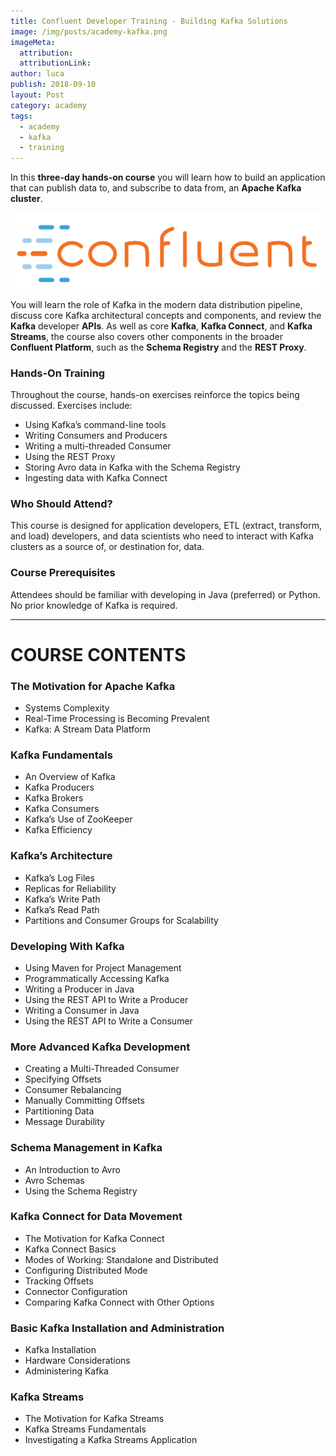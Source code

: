 ```yaml
---
title: Confluent Developer Training - Building Kafka Solutions
image: /img/posts/academy-kafka.png
imageMeta:
  attribution:
  attributionLink:
author: luca
publish: 2018-09-10
layout: Post
category: academy
tags:
  - academy
  - kafka
  - training
---
```


In this **three-day hands-on course** you will learn how to build an application that can publish data to, and subscribe to data from, an **Apache Kafka cluster**. <!-- more -->

![/img/confluent_logo.png](/img/confluent_logo.png)

You will learn the role of Kafka in the modern data distribution pipeline, discuss core Kafka architectural concepts and components, and review the **Kafka** developer **APIs**. As well as core **Kafka**, **Kafka Connect**, and **Kafka Streams**, the course also covers other components in the broader **Confluent Platform**, such as the **Schema Registry** and the **REST Proxy**.

### Hands-On Training
Throughout the course, hands-on exercises reinforce the topics being discussed. Exercises include: 

* Using Kafka’s command-line tools
* Writing Consumers and Producers
* Writing a multi-threaded Consumer
* Using the REST Proxy
* Storing Avro data in Kafka with the Schema Registry
* Ingesting data with Kafka Connect

### Who Should Attend?
This course is designed for application developers, ETL (extract, transform, and load) developers, and data scientists who need to interact with Kafka clusters as a source of, or destination for, data.

### Course Prerequisites
Attendees should be familiar with developing in Java (preferred)
or Python. No prior knowledge of Kafka is required.

---

# COURSE CONTENTS

### The Motivation for Apache Kafka 
* Systems Complexity
* Real-Time Processing is Becoming Prevalent
* Kafka: A Stream Data Platform

### Kafka Fundamentals 
* An Overview of Kafka
* Kafka Producers
* Kafka Brokers
* Kafka Consumers
* Kafka’s Use of ZooKeeper
* Kafka Efficiency

### Kafka’s Architecture 
* Kafka’s Log Files
* Replicas for Reliability
* Kafka’s Write Path
* Kafka’s Read Path
* Partitions and Consumer Groups for Scalability

### Developing With Kafka 
* Using Maven for Project Management
* Programmatically Accessing Kafka
* Writing a Producer in Java
* Using the REST API to Write a Producer
* Writing a Consumer in Java
* Using the REST API to Write a Consumer

### More Advanced Kafka Development 
* Creating a Multi-Threaded Consumer
* Specifying Offsets
* Consumer Rebalancing
* Manually Committing Offsets
* Partitioning Data
* Message Durability

### Schema Management in Kafka 
* An Introduction to Avro
* Avro Schemas
* Using the Schema Registry

### Kafka Connect for Data Movement 
* The Motivation for Kafka Connect 
* Kafka Connect Basics
* Modes of Working: Standalone and Distributed
* Configuring Distributed Mode 
* Tracking Offsets
* Connector Configuration
* Comparing Kafka Connect with Other Options

### Basic Kafka Installation and Administration 
* Kafka Installation
* Hardware Considerations 
* Administering Kafka

### Kafka Streams 
* The Motivation for Kafka Streams
* Kafka Streams Fundamentals
* Investigating a Kafka Streams Application

